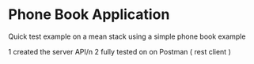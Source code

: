 # Phone Book Application
Quick test example on a mean stack using a simple phone book example

1 created the server API/n 
2 fully tested on on Postman ( rest client )
